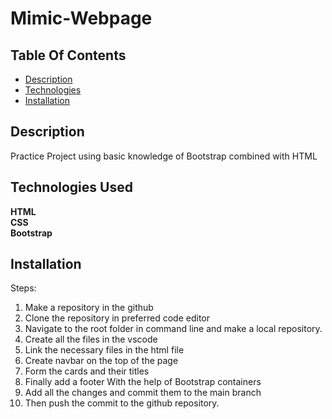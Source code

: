# Mimic-Webpage

## Table Of Contents
 * [Description](#Description)
 * [Technologies](#Technologies-Used)
 * [Installation](#Installation)


 ## Description
   Practice Project using basic knowledge of Bootstrap combined with HTML
   
   
## Technologies Used
**HTML**<br>
**CSS**<br>
**Bootstrap**

## Installation
Steps:

1. Make a repository in the github 
2. Clone the repository in preferred code editor
3. Navigate to the root folder in command line and make a local repository.
4. Create all the files in the vscode
5. Link the necessary files in the html file
6. Create navbar on the top of the page
7. Form the cards and their titles
8. Finally add a footer With the help of Bootstrap containers
6. Add all the changes and commit them to the main branch
7. Then push the commit to the github repository.




